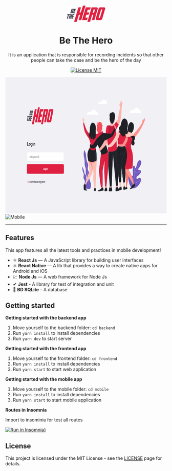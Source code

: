 <h1 align="center">
<br>
  <img src="./.github/logo.svg" alt="Be The Hero" width="120">
<br>
<br>
Be The Hero
</h1>

<p align="center">It is an application that is responsible for recording incidents so that other people can take the case and be the hero of the day</p>

<p align="center">
  <a href="https://opensource.org/licenses/MIT">
    <img src="https://img.shields.io/badge/License-MIT-blue.svg" alt="License MIT">
  </a>
</p>

[//]: # "Add your gifs/images here:"

<div>
  <img src="./.github/webBethehero.gif" alt="Web" height="425"> 
  <img src="./.github/mobileBethehero.gif" alt="Mobile" height="425">
</div>

<hr />

## Features

[//]: # "Add the features of your project here:"

This app features all the latest tools and practices in mobile development!

- ⚛️ **React Js** — A JavaScript library for building user interfaces
- ⚛️ **React Native** — A lib that provides a way to create native apps for Android and iOS
- 💹 **Node Js** — A web framework for Node Js
- ✔ **Jest** - A library for test of integration and unit
- 🧾 **BD SQLite** - A database

## Getting started

**Getting started with the backend app**

1. Move yourself to the backend folder: `cd backend`
2. Run `yarn install` to install dependencies
3. Run `yarn dev` to start server

**Getting started with the frontend app**

1. Move yourself to the frontend folder: `cd frontend`
2. Run `yarn install` to install dependencies
3. Run `yarn start` to start web application

**Getting started with the mobile app**

1. Move yourself to the mobile folder: `cd mobile`
2. Run `yarn install` to install dependencies
3. Run `yarn start` to start mobile application

**Routes in Insomnia**

Import to insominia for test all routes

[![Run in Insomnia}](https://insomnia.rest/images/run.svg)](https://insomnia.rest/run/?label=Be%20The%20Hero&uri=https%3A%2F%2Fraw.githubusercontent.com%2Fbzapata95%2FBetheHero%2Fmaster%2Fexport.json)

## License

This project is licensed under the MIT License - see the [LICENSE](https://opensource.org/licenses/MIT) page for details.
